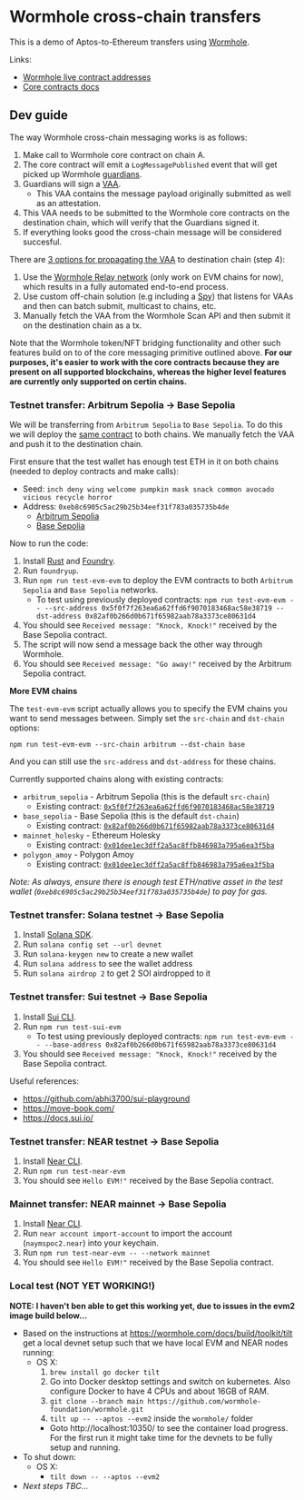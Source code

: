 # Wormhole cross-chain transfers

This is a demo of Aptos-to-Ethereum transfers using [Wormhole](https://wormhole.com/).

Links:
  * [Wormhole live contract addresses](https://wormhole.com/docs/build/reference/contract-addresses/)
  * [Core contracts docs](https://wormhole.com/docs/build/contract-integrations/core-contracts/)

## Dev guide

The way Wormhole cross-chain messaging works is as follows:

1. Make call to Wormhole core contract on chain A.
2. The core contract will emit a `LogMessagePublished` event that will get picked up Wormhole [guardians](https://wormhole.com/docs/learn/infrastructure/guardians/).
3. Guardians will sign a [VAA](https://wormhole.com/docs/learn/infrastructure/vaas/).
    * This VAA contains the message payload originally submitted as well as an attestation.
4. This VAA needs to be submitted to the Wormhole core contracts on the destination chain, which will verify that the Guardians signed it.
5. If everything looks good the cross-chain message will be considered succesful.

There are [3 options for propagating the VAA](https://wormhole.com/docs/learn/infrastructure/relayer/) to destination chain (step 4):

1. Use the [Wormhole Relay network](https://wormhole.com/docs/build/contract-integrations/wormhole-relayers/) (only work on EVM chains for now), which results in a fully automated end-to-end process.
2. Use custom off-chain solution (e.g including a [Spy](https://wormhole.com/docs/learn/infrastructure/spy/)) that listens for VAAs and then can batch submit, multicast to chains, etc.
3. Manually fetch the VAA from the Wormhole Scan API and then submit it on the destination chain as a tx.

Note that the Wormhole token/NFT bridging functionality and other such features build on to of the core messaging primitive outlined above. **For our purposes, it's easier to work with the core contracts because they are present on all supported blockchains, whereas the higher level features are currently only supported on certin chains.**

### Testnet transfer: Arbitrum Sepolia -> Base Sepolia

We will be transferring from `Arbitrum Sepolia` to `Base Sepolia`. To do this we will deploy the [same contract](./evm/Main.sol) to both chains. We manually fetch the VAA and push it to the destination chain.

First ensure that the test wallet has enough test ETH in it on both chains (needed to deploy contracts and make calls):
  * Seed: `inch deny wing welcome pumpkin mask snack common avocado vicious recycle horror`
  * Address: `0xeb8c6905c5ac29b25b34eef31f783a035735b4de`
    * [Arbitrum Sepolia](https://sepolia.arbiscan.io/address/0xeb8c6905c5ac29b25b34eef31f783a035735b4de)
    * [Base Sepolia](https://sepolia.basescan.org/address/0xeb8c6905c5ac29b25b34eef31f783a035735b4de)

Now to run the code:

1. Install [Rust](https://www.rust-lang.org/tools/install) and [Foundry](https://getfoundry.sh/).
2. Run `foundryup`.
3. Run `npm run test-evm-evm` to deploy the EVM contracts to both `Arbitrum Sepolia` and `Base Sepolia` networks.
    * To test using previously deployed contracts: `npm run test-evm-evm -- --src-address 0x5f0f7f263ea6a62ffd6f9070183468ac58e38719 --dst-address 0x82af0b266d0b671f65982aab78a3373ce80631d4`
4. You should see `Received message: "Knock, Knock!"` received by the Base Sepolia contract.
5. The script will now send a message back the other way through Wormhole.
4. You should see `Received message: "Go away!"` received by the Arbitrum Sepolia contract.

**More EVM chains**

The `test-evm-evm` script actually allows you to specify the EVM chains you want to send messages between. Simply set the `src-chain` and `dst-chain` options:

```shell
npm run test-evm-evm --src-chain arbitrum --dst-chain base
```

And you can still use the `src-address` and `dst-address` for these chains.

Currently supported chains along with existing contracts:

* `arbitrum_sepolia` - Arbitrum Sepolia (this is the default `src-chain`)
  * Existing contract: [`0x5f0f7f263ea6a62ffd6f9070183468ac58e38719`](https://sepolia.arbiscan.io/address/0x5f0f7f263ea6a62ffd6f9070183468ac58e38719)
* `base_sepolia` - Base Sepolia (this is the default `dst-chain`)
  * Existing contract: [`0x82af0b266d0b671f65982aab78a3373ce80631d4`](https://sepolia.basescan.org/address/0x82af0b266d0b671f65982aab78a3373ce80631d4)
* `mainnet_holesky` - Ethereum Holesky
  * Existing contract: [`0x01dee1ec3dff2a5ac8ffb846983a795a6ea3f5ba`](https://holesky.etherscan.io/address/0x01dee1ec3dff2a5ac8ffb846983a795a6ea3f5ba)
* `polygon_amoy` - Polygon Amoy
  * Existing contract: [`0x01dee1ec3dff2a5ac8ffb846983a795a6ea3f5ba`](https://amoy.polygonscan.com/address/0x01dee1ec3dff2a5ac8ffb846983a795a6ea3f5ba)

_Note: As always, ensure there is enough test ETH/native asset in the test wallet (`0xeb8c6905c5ac29b25b34eef31f783a035735b4de`) to pay for gas._

### Testnet transfer: Solana testnet -> Base Sepolia

1. Install [Solana SDK](https://solana.com/docs/intro/installation).
2. Run `solana config set --url devnet`
3. Run `solana-keygen new` to create a new wallet
4. Run `solana address` to see the wallet address
5. Run `solana airdrop 2` to get 2 SOl airdropped to it

### Testnet transfer: Sui testnet -> Base Sepolia

1. Install [Sui CLI](https://docs.sui.io/guides/developer/getting-started/sui-install).
2. Run `npm run test-sui-evm`
    * To test using previously deployed contracts: `npm run test-evm-evm -- --base-address 0x82af0b266d0b671f65982aab78a3373ce80631d4`
3. You should see `Received message: "Knock, Knock!"` received by the Base Sepolia contract.

Useful references:
* https://github.com/abhi3700/sui-playground
* https://move-book.com/
* https://docs.sui.io/

### Testnet transfer: NEAR testnet -> Base Sepolia

1. Install [Near CLI](https://docs.near.org/sdk/js/cli/).
2. Run `npm run test-near-evm`
3. You should see `Hello EVM!"` received by the Base Sepolia contract.

### Mainnet transfer: NEAR mainnet -> Base Sepolia

1. Install [Near CLI](https://docs.near.org/sdk/js/cli/).
2. Run `near account import-account` to import the account (`naymspoc2.near`) into your keychain.
3. Run `npm run test-near-evm -- --network mainnet`
4. You should see `Hello EVM!"` received by the Base Sepolia contract.

### Local test (NOT YET WORKING!)

**NOTE: I haven't ben able to get this working yet, due to issues in the evm2 image build below...**

* Based on the instructions at https://wormhole.com/docs/build/toolkit/tilt get a local devnet setup such that we have local EVM and NEAR nodes running:
  * OS X:
    1. `brew install go docker tilt`
    2. Go into Docker desktop settings and switch on kubernetes. Also configure Docker to have 4 CPUs and about 16GB of RAM.
    3. `git clone --branch main https://github.com/wormhole-foundation/wormhole.git`
    4. `tilt up -- --aptos --evm2` inside the `wormhole/` folder
      * Goto http://localhost:10350/ to see the container load progress. For the first run it might take time for the devnets to be fully setup and running.
* To shut down:
  * OS X:
    * `tilt down -- --aptos --evm2`
* _Next steps TBC..._
